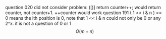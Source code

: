 question 020  did not consider problem: ([)]
              return counter++; would return counter, not counter+1. ++counter would work
question 191  ( 1 << i  & n ) == 0  means the ith position is 0, note that 1 << i & n could not only be 0 or any 2^x. it is not a 
              question of 0 or 1
$$O(m+n)$$
